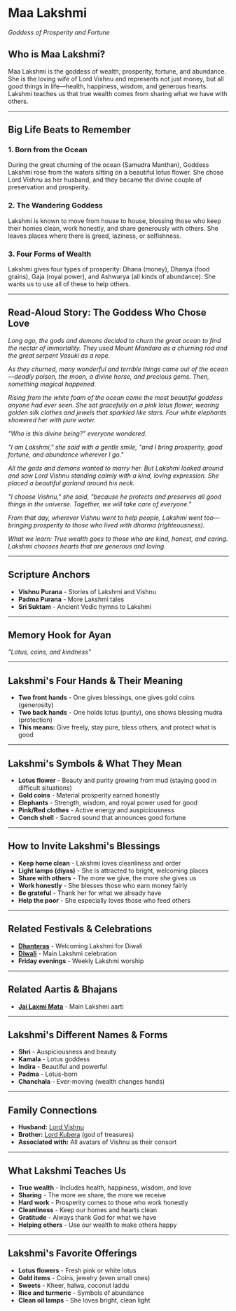 # Maa Lakshmi
*Goddess of Prosperity and Fortune*

## Who is Maa Lakshmi?

Maa Lakshmi is the goddess of wealth, prosperity, fortune, and abundance. She is the loving wife of Lord Vishnu and represents not just money, but all good things in life—health, happiness, wisdom, and generous hearts. Lakshmi teaches us that true wealth comes from sharing what we have with others.

---

## Big Life Beats to Remember

### 1. **Born from the Ocean**
During the great churning of the ocean (Samudra Manthan), Goddess Lakshmi rose from the waters sitting on a beautiful lotus flower. She chose Lord Vishnu as her husband, and they became the divine couple of preservation and prosperity.

### 2. **The Wandering Goddess**
Lakshmi is known to move from house to house, blessing those who keep their homes clean, work honestly, and share generously with others. She leaves places where there is greed, laziness, or selfishness.

### 3. **Four Forms of Wealth**
Lakshmi gives four types of prosperity: Dhana (money), Dhanya (food grains), Gaja (royal power), and Ashwarya (all kinds of abundance). She wants us to use all of these to help others.

---

## Read-Aloud Story: The Goddess Who Chose Love

*Long ago, the gods and demons decided to churn the great ocean to find the nectar of immortality. They used Mount Mandara as a churning rod and the great serpent Vasuki as a rope.*

*As they churned, many wonderful and terrible things came out of the ocean—deadly poison, the moon, a divine horse, and precious gems. Then, something magical happened.*

*Rising from the white foam of the ocean came the most beautiful goddess anyone had ever seen. She sat gracefully on a pink lotus flower, wearing golden silk clothes and jewels that sparkled like stars. Four white elephants showered her with pure water.*

*"Who is this divine being?" everyone wondered.*

*"I am Lakshmi," she said with a gentle smile, "and I bring prosperity, good fortune, and abundance wherever I go."*

*All the gods and demons wanted to marry her. But Lakshmi looked around and saw Lord Vishnu standing calmly with a kind, loving expression. She placed a beautiful garland around his neck.*

*"I choose Vishnu," she said, "because he protects and preserves all good things in the universe. Together, we will take care of everyone."*

*From that day, wherever Vishnu went to help people, Lakshmi went too—bringing prosperity to those who lived with dharma (righteousness).*

*What we learn: True wealth goes to those who are kind, honest, and caring. Lakshmi chooses hearts that are generous and loving.*

---

## Scripture Anchors
- **Vishnu Purana** - Stories of Lakshmi and Vishnu
- **Padma Purana** - More Lakshmi tales
- **Sri Suktam** - Ancient Vedic hymns to Lakshmi

---

## Memory Hook for Ayan
*"Lotus, coins, and kindness"*

---

## Lakshmi's Four Hands & Their Meaning
- **Two front hands** - One gives blessings, one gives gold coins (generosity)
- **Two back hands** - One holds lotus (purity), one shows blessing mudra (protection)
- **This means:** Give freely, stay pure, bless others, and protect what is good

---

## Lakshmi's Symbols & What They Mean
- **Lotus flower** - Beauty and purity growing from mud (staying good in difficult situations)
- **Gold coins** - Material prosperity earned honestly
- **Elephants** - Strength, wisdom, and royal power used for good
- **Pink/Red clothes** - Active energy and auspiciousness
- **Conch shell** - Sacred sound that announces good fortune

---

## How to Invite Lakshmi's Blessings
- **Keep home clean** - Lakshmi loves cleanliness and order
- **Light lamps (diyas)** - She is attracted to bright, welcoming places
- **Share with others** - The more we give, the more she gives us
- **Work honestly** - She blesses those who earn money fairly
- **Be grateful** - Thank her for what we already have
- **Help the poor** - She especially loves those who feed others

---

## Related Festivals & Celebrations
- **[Dhanteras](../section1-festivals/11-dhanteras.md)** - Welcoming Lakshmi for Diwali
- **[Diwali](../section1-festivals/12-diwali.md)** - Main Lakshmi celebration
- **Friday evenings** - Weekly Lakshmi worship

---

## Related Aartis & Bhajans
- **[Jai Laxmi Mata](../section2-aartis-bhajans/07-jai-laxmi-mata.md)** - Main Lakshmi aarti

---

## Lakshmi's Different Names & Forms
- **Shri** - Auspiciousness and beauty
- **Kamala** - Lotus goddess
- **Indira** - Beautiful and powerful
- **Padma** - Lotus-born
- **Chanchala** - Ever-moving (wealth changes hands)

---

## Family Connections
- **Husband:** [Lord Vishnu](./02a-lord-vishnu.md)
- **Brother:** [Lord Kubera](./08-lord-kubera.md) (god of treasures)
- **Associated with:** All avatars of Vishnu as their consort

---

## What Lakshmi Teaches Us
- **True wealth** - Includes health, happiness, wisdom, and love
- **Sharing** - The more we share, the more we receive
- **Hard work** - Prosperity comes to those who work honestly
- **Cleanliness** - Keep our homes and hearts clean
- **Gratitude** - Always thank God for what we have
- **Helping others** - Use our wealth to make others happy

---

## Lakshmi's Favorite Offerings
- **Lotus flowers** - Fresh pink or white lotus
- **Gold items** - Coins, jewelry (even small ones)
- **Sweets** - Kheer, halwa, coconut laddu
- **Rice and turmeric** - Symbols of abundance
- **Clean oil lamps** - She loves bright, clean light